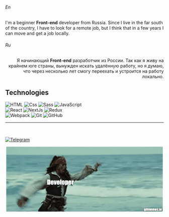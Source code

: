 <!-- Header -->
###### En
I'm a beginner **Front-end** developer from Russia.
Since I live in the far south of the country, I have to look for a remote job, but I think that in a few years I can move and get a job locally.

###### Ru
<p align="right">
    Я начинающий <strong>Front-end</strong> разработчик из России.
    Так как я живу на крайнем юге страны, вынужден искать удалённую работу, но я думаю, что через несколько лет смогу переехать и устроится на работу локально.
</p>

<!-- Technologies -->
## **Technologies**
![HTML](https://img.shields.io/badge/HTML-000?style=for-the-badge&logo=html5)
![Css](https://img.shields.io/badge/Css-000?style=for-the-badge&logo=css3&logoColor=blue)
![Sass](https://img.shields.io/badge/Sass-000?style=for-the-badge&logo=Sass&logoColor=cf649a) 
![JavaScript](https://img.shields.io/badge/JavaScript-000?style=for-the-badge&logo=JavaScript) <br/>
![React](https://img.shields.io/badge/React-000?style=for-the-badge&logo=React&)
![NextJs](https://img.shields.io/badge/Next.Js-000?style=for-the-badge&logo=Next.Js&)
![Redux](https://img.shields.io/badge/Redux-000?style=for-the-badge&logo=Redux&) <br/>
![Webpack](https://img.shields.io/badge/webpack-000?style=for-the-badge&logo=Webpack&)
![Git](https://img.shields.io/badge/git-000?style=for-the-badge&logo=Git) 
![GitHub](https://img.shields.io/badge/github-000?style=for-the-badge&logo=GitHub)


---
<br/> 

[![Telegram](https://img.shields.io/badge/Telegram-000?style=social&logo=Telegram&logoColor=fff)](https://t.me/s1ma_tg)
<p align="center">
    <img src='https://github.com/s1ma82/s1ma82/blob/master/src/developer-recruiters.gif'/>
</p>

<!-- Projects --> 

